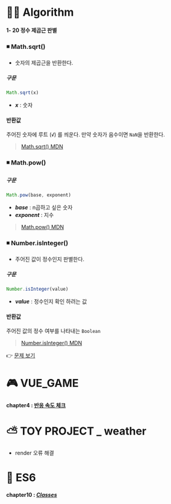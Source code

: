 # 👩‍💻 Algorithm
#### 1- 20 정수 제곱근 판별
### ◾ Math.sqrt()
- 숫자의 제곱근을 반환한다.
##### 구문
```js
Math.sqrt(x)
```
-  ***x*** : 숫자
#### 반환값
주어진 숫자에 루트 (**` √ `**) 를 씌운다. 만약 숫자가 음수이면 `NaN`을 반환한다.

>[Math.sqrt() MDN](https://developer.mozilla.org/ko/docs/Web/JavaScript/Reference/Global_Objects/Math/sqrt)
### ◾ Math.pow()
##### 구문
```js
Math.pow(base, exponent)
```
 - ***base*** :  n곱하고 싶은 숫자
 - ***exponent***  : 지수

>[Math.pow() MDN](https://developer.mozilla.org/en-US/docs/Web/JavaScript/Reference/Global_Objects/Math/pow)
### ◾ Number.isInteger()
- 주어진 값이 정수인지 판별한다.

##### 구문
```js
Number.isInteger(value)
```
-  ***value*** : 정수인지 확인 하려는 값

#### 반환값
주어진 값의 정수 여부를 나타내는 `Boolean`

>[Number.isInteger() MDN](https://developer.mozilla.org/ko/docs/Web/JavaScript/Reference/Global_Objects/Number/isInteger)

👉 [문제 보기](https://github.com/gay0ung/Algorithm/blob/master/PROGRAMMERS/LEVEL_01/20_%EC%A0%95%EC%88%98%20%EC%A0%9C%EA%B3%B1%EA%B7%BC%20%ED%8C%90%EB%B3%84.md)

# 🎮 VUE_GAME 
#### chapter4 : [반응 속도 체크](https://github.com/gay0ung/vue_study/tree/master/%EC%9B%B9%EA%B2%8C%EC%9E%84%20%EB%A7%8C%EB%93%A4%EA%B8%B0/4.%EB%B0%98%EC%9D%91%EC%86%8D%EB%8F%84%EC%B2%B4%ED%81%AC/response-check)

# ⛅ TOY PROJECT _ weather 
- render 오류 해결

# 🎯 ES6
#### chapter10 : [*Classes*](https://github.com/gay0ung/JS_study/blob/master/ES6/theory/10_CLASSES.md)


